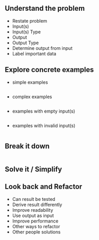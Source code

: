 ## Understand the problem
* Restate problem
* Input(s)
* Input(s) Type
* Output
* Output Type
* Determine output from input
* Label important data

## Explore concrete examples
* simple examples
```

```

* complex examples
```

```

* examples with empty input(s)
```

```

* examples with invalid input(s)
```

```

## Break it down
```

```

## Solve it / Simplify

## Look back and Refactor
* Can result be tested
* Derive result differently
* Improve readability
* Use output as input
* Improve performance
* Other ways to refactor
* Other people solutions
